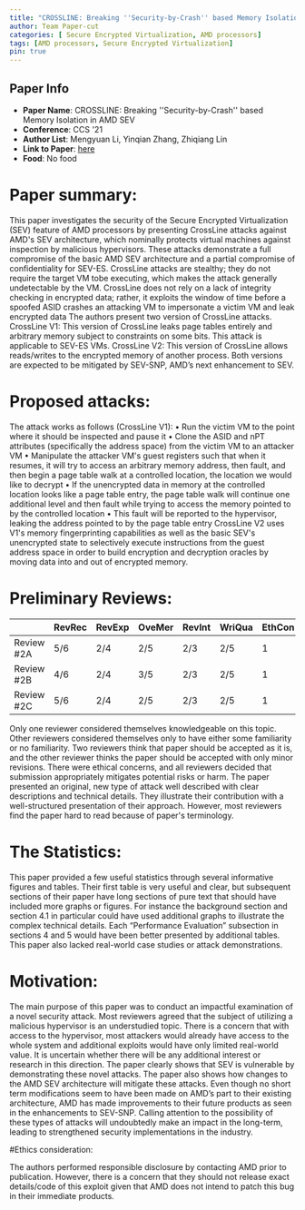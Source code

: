 ```yaml
---
title: "CROSSLINE: Breaking ''Security-by-Crash'' based Memory Isolation in AMD SEV"
author: Team Paper-cut
categories: [ Secure Encrypted Virtualization, AMD processors]
tags: [AMD processors, Secure Encrypted Virtualization]
pin: true
---
```


## Paper Info
- **Paper Name**: CROSSLINE: Breaking ''Security-by-Crash'' based Memory Isolation in AMD SEV
- **Conference**: CCS '21
- **Author List**: Mengyuan Li, Yinqian Zhang, Zhiqiang Lin
- **Link to Paper**: [here](https://arxiv.org/pdf/2008.00146.pdf)
- **Food**: No food



# Paper summary: 

This paper investigates the security of the Secure Encrypted Virtualization (SEV) feature of AMD processors by presenting CrossLine attacks against AMD's SEV architecture, which nominally protects virtual machines against inspection by malicious hypervisors.  These attacks demonstrate a full compromise of the basic AMD SEV architecture and a partial compromise of confidentiality for SEV-ES. CrossLine attacks are stealthy; they do not require the target VM tobe executing, which makes the attack generally undetectable by the VM. CrossLine does not rely on a lack of integrity checking in encrypted data; rather, it exploits the window of time before a spoofed ASID crashes an attacking VM to impersonate a victim VM and leak encrypted data
The authors present two version of CrossLine attacks.  
CrossLine V1: This version of CrossLine leaks page tables entirely and arbitrary memory subject to constraints on some bits. This attack is applicable to SEV-ES VMs.
CrossLine V2: This version of CrossLine allows reads/writes to the encrypted memory of another process.
Both versions are expected to be mitigated by SEV-SNP, AMD’s next enhancement to SEV. 

# Proposed attacks: 
 
The attack works as follows (CrossLine V1):
•	Run the victim VM to the point where it should be inspected and pause it
•	Clone the ASID and nPT attributes (specifically the address space) from the victim VM to an attacker VM
•	Manipulate the attacker VM's guest registers such that when it resumes, it will try to access an arbitrary memory address, then fault, and then begin a page table walk at a controlled location, the location we would like to decrypt
•	If the unencrypted data in memory at the controlled location looks like a page table entry, the page table walk will continue one additional level and then fault while trying to access the memory pointed to by the controlled location
•	This fault will be reported to the hypervisor, leaking the address pointed to by the page table entry 
CrossLine V2 uses V1's memory fingerprinting capabilities as well as the basic SEV's unencrypted state to selectively execute instructions from the guest address space in order to build encryption and decryption oracles by moving data into and out of encrypted memory.

# Preliminary Reviews: 

|              | RevRec | RevExp | OveMer | RevInt | WriQua | EthCon |
| ---------  | --- | --- | --- | --- | --- | --- |
| Review #2A | 5/6 | 2/4 | 2/5 | 2/3 | 2/5 | 1 |
| Review #2B | 4/6 | 2/4 | 3/5 | 2/3 | 2/5 | 1 |
| Review #2C | 5/6 | 2/4 | 2/5 | 2/3 | 2/5 | 1 |

Only one reviewer considered themselves knowledgeable on this topic. Other reviewers considered themselves only to have either some familiarity or no familiarity. Two reviewers think that paper should be accepted as it is, and the other reviewer thinks the paper should be accepted with only minor revisions.  There were ethical concerns, and all reviewers decided that submission appropriately mitigates potential risks or harm.
The paper presented an original, new type of attack well described with clear descriptions and technical details. They illustrate their contribution with a well-structured presentation of their approach.  However, most reviewers find the paper hard to read because of paper's terminology. 

# The Statistics: 

This paper provided a few useful statistics through several informative figures and tables. Their first table is very useful and clear, but subsequent sections of their paper have long sections of pure text that should have included more graphs or figures. For instance the background section and section 4.1 in particular could have used additional graphs to illustrate the complex technical details. Each “Performance Evaluation” subsection in sections 4 and 5 would have been better presented by additional tables.  This paper also lacked real-world case studies or attack demonstrations. 

# Motivation: 

The main purpose of this paper was to conduct an impactful examination of a novel security attack. Most reviewers agreed that the subject of utilizing a malicious hypervisor is an understudied topic.  There is a concern that with access to the hypervisor, most attackers would already have access to the whole system and additional exploits would have only limited real-world value. It is uncertain whether there will be any additional interest or research in this direction.
The paper clearly shows that SEV is vulnerable by demonstrating these novel attacks.  The paper also shows how changes to the AMD SEV architecture will mitigate these attacks.  Even though no short term modifications seem to have been made on AMD’s part to their existing architecture, AMD has made improvements to their future products as seen in the enhancements to SEV-SNP. Calling attention to the possibility of these types of attacks will undoubtedly make an impact in the long-term, leading to strengthened security implementations in the industry.

#Ethics consideration:

The authors performed responsible disclosure by contacting AMD prior to publication.  However, there is a concern that they should not release exact details/code of this exploit given that AMD does not intend to patch this bug in their immediate products.

